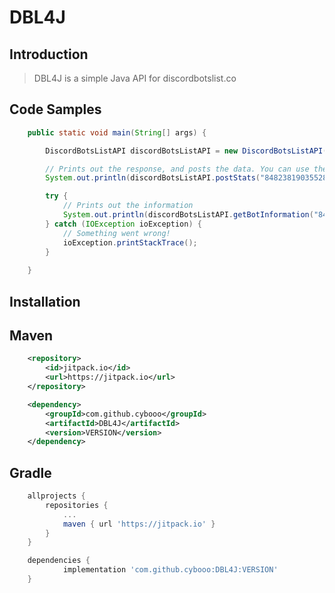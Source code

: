 # DBL4J

## Introduction

> DBL4J is a simple Java API for discordbotslist.co

## Code Samples

```java
    public static void main(String[] args) {

        DiscordBotsListAPI discordBotsListAPI = new DiscordBotsListAPI("Your API key");

        // Prints out the response, and posts the data. You can use the postStats method without any printing.
        System.out.println(discordBotsListAPI.postStats("848238190355283988", 4, 1));

        try {
            // Prints out the information
            System.out.println(discordBotsListAPI.getBotInformation("848238190355283988"));
        } catch (IOException ioException) {
            // Something went wrong!
            ioException.printStackTrace();
        }
        
    }
```

## Installation

## Maven
```xml
	<repository>
	    <id>jitpack.io</id>
	    <url>https://jitpack.io</url>
	</repository>
```
```xml
	<dependency>
	    <groupId>com.github.cybooo</groupId>
	    <artifactId>DBL4J</artifactId>
	    <version>VERSION</version>
	</dependency>
```
## Gradle
```gradle
	allprojects {
		repositories {
			...
			maven { url 'https://jitpack.io' }
		}
	}
```
```gradle
	dependencies {
	        implementation 'com.github.cybooo:DBL4J:VERSION'
	}
```
